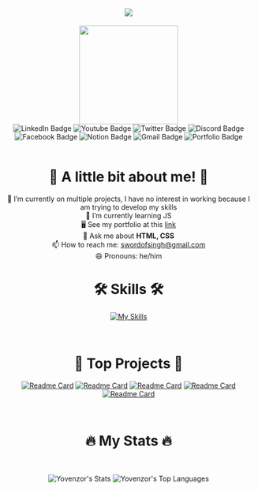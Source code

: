 <h1 align="center">
    <img src="https://readme-typing-svg.herokuapp.com/?font=Poppins&size=35&center=true&vCenter=true&width=500&height=70&duration=4000&lines=Hi+There!+👋;+I'm+Yovenzor+Singh!;Frontend+Developer"/>
</h1>

<div id="header" align="center">
    <img src="https://media.giphy.com/media/v1.Y2lkPTc5MGI3NjExemRrNGFyNnprZXd4NjZ1cnFpbzl1bmMxMHR3d293N3VpYnZhZGE0aSZlcD12MV9pbnRlcm5hbF9naWZfYnlfaWQmY3Q9cw/M9gbBd9nbDrOTu1Mqx/giphy.gif"            width="200"/>
    
<br>

<div id="badges">
<a src="https://www.linkedin.com/in/yovenzor-singh/" target="_blank">    
    <img src="https://img.shields.io/badge/LinkedIn-blue?style=for-the-badge&logo=linkedin&logoColor=white" alt="LinkedIn Badge"/>
</a>

<a src="https://www.youtube.com/@yovenzorsingh?sub_confirmation=1" target="_blank">
    <img src="https://img.shields.io/badge/YouTube-red?style=for-the-badge&logo=youtube&logoColor=white" alt="Youtube Badge"/>
</a>

<a src="https://twitter.com/YovenzorS" target="_blank">
<img src="https://img.shields.io/badge/Twitter-blue?style=for-the-badge&logo=twitter&logoColor=white" alt="Twitter Badge"/>
</a>

<a src="https://discord.com/invite/2Yk6JPVFQa" target="_blank">
    <img src="https://img.shields.io/badge/Discord-5865F2.svg?style=for-the-badge&logo=Discord&logoColor=white" alt="Discord Badge"/>
</a>

<a src="https://www.facebook.com/LaaddyG2winStars" target="_blank">
    <img src="https://img.shields.io/badge/Facebook-1877F2.svg?style=for-the-badge&logo=Facebook&logoColor=white" alt="Facebook Badge"/>
</a>

<a src="https://yovenzor.notion.site/" target="_blank">
    <img src="https://img.shields.io/badge/Notion-black?style=for-the-badge&logo=notion&logoColor=white" alt="Notion Badge"/>
</a>

<a src="mailto:swordofsingh@gmail.com" target="_blank">
    <img src="https://img.shields.io/badge/Gmail-EA4335.svg?style=for-the-badge&logo=Gmail&logoColor=white" alt="Gmail Badge"/>
</a>

<a src="https://yovenzor.github.io/Portfolio/" target="_blank">
    <img src="https://img.shields.io/badge/Portfolio-2ECCAA.svg?style=for-the-badge&&logoColor=white" alt="Portfolio Badge"/>
</a>
</div>

<br>

<h1>👊 A little bit about me! 👊</h1>

🔭 I’m currently on multiple projects, I have no interest in working because I am trying to develop my skills
<br>
🌱 I’m currently learning JS
<br>
🖥️  See my portfolio at this [link](http://https://yovenzor.github.io/Portfolio/)
<br>
💬 Ask me about <strong> HTML, CSS </strong>
<br>
📫 How to reach me: swordofsingh@gmail.com
<br>
😄 Pronouns: he/him
<br>

<h1 align="center">🛠 Skills 🛠</h1>

[![My Skills](https://skillicons.dev/icons?i=html,css,github)](https://skillicons.dev)

<br>

<h1>🚀 Top Projects 🚀</h1>

[![Readme Card](https://github-readme-stats.vercel.app/api/pin/?username=Yovenzor&repo=Link&theme=dark)](https://github.com/Yovenzor/Link)
[![Readme Card](https://github-readme-stats.vercel.app/api/pin/?username=Yovenzor&repo=QR&theme=dark)](https://github.com/Yovenzor/QR)
[![Readme Card](https://github-readme-stats.vercel.app/api/pin/?username=Yovenzor&repo=X-Login-Clon&theme=dark)](https://github.com/Yovenzor/X-Login-Clon)
[![Readme Card](https://github-readme-stats.vercel.app/api/pin/?username=Yovenzor&repo=Website&theme=dark)](https://github.com/Yovenzor/Website)
[![Readme Card](https://github-readme-stats.vercel.app/api/pin/?username=Yovenzor&repo=Google-Clon&theme=dark)](https://github.com/Yovenzor/Google-Clon)


<br>

<h1>🔥 My Stats 🔥</h1>

<br>

![Yovenzor's Stats](https://github-readme-stats.vercel.app/api?username=Yovenzor&theme=dark&show_icons=true&hide_border=true&count_private=true&rank_icons=github)
![Yovenzor's Top Languages](https://github-readme-stats.vercel.app/api/top-langs/?username=Yovenzor&theme=dark&show_icons=true&hide_border=true&layout=compact)

</div>
